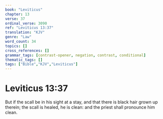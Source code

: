 ```yaml
---
book: "Leviticus"
chapter: 13
verse: 37
ordinal_verse: 3090
ref: "Leviticus 13:37"
translation: "KJV"
genre: "Law"
word_count: 34
topics: []
cross_references: []
grammar_tags: [contrast-opener, negation, contrast, conditional]
thematic_tags: []
tags: ["Bible","KJV","Leviticus"]
---
```


# Leviticus 13:37

But if the scall be in his sight at a stay, and that there is black hair grown up therein; the scall is healed, he is clean: and the priest shall pronounce him clean.
